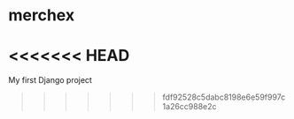 # merchex
<<<<<<< HEAD
=======
My first Django project
>>>>>>> fdf92528c5dabc8198e6e59f997c1a26cc988e2c
